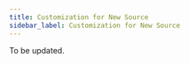 ```yaml
---
title: Customization for New Source
sidebar_label: Customization for New Source
---
```


To be updated.
